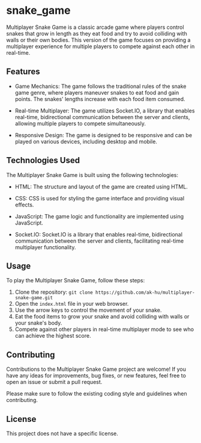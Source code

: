 # snake_game
 
Multiplayer Snake Game is a classic arcade game where players control snakes that grow in length as they eat food and try to avoid colliding with walls or their own bodies. This version of the game focuses on providing a multiplayer experience for multiple players to compete against each other in real-time.

## Features

- Game Mechanics: The game follows the traditional rules of the snake game genre, where players maneuver snakes to eat food and gain points. The snakes' lengths increase with each food item consumed.

- Real-time Multiplayer: The game utilizes Socket.IO, a library that enables real-time, bidirectional communication between the server and clients, allowing multiple players to compete simultaneously.

- Responsive Design: The game is designed to be responsive and can be played on various devices, including desktop and mobile.

## Technologies Used

The Multiplayer Snake Game is built using the following technologies:

- HTML: The structure and layout of the game are created using HTML.

- CSS: CSS is used for styling the game interface and providing visual effects.

- JavaScript: The game logic and functionality are implemented using JavaScript.

- Socket.IO: Socket.IO is a library that enables real-time, bidirectional communication between the server and clients, facilitating real-time multiplayer functionality.

## Usage

To play the Multiplayer Snake Game, follow these steps:

1. Clone the repository: `git clone https://github.com/ak-hu/multiplayer-snake-game.git`
2. Open the `index.html` file in your web browser.
3. Use the arrow keys to control the movement of your snake.
4. Eat the food items to grow your snake and avoid colliding with walls or your snake's body.
5. Compete against other players in real-time multiplayer mode to see who can achieve the highest score.

## Contributing

Contributions to the Multiplayer Snake Game project are welcome! If you have any ideas for improvements, bug fixes, or new features, feel free to open an issue or submit a pull request.

Please make sure to follow the existing coding style and guidelines when contributing.

## License

This project does not have a specific license.
